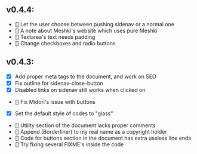 ## v0.4.4:
  - [] Let the user choose between pushing sidenav or a normal one
  - [] A note about Meshki's website which uses pure Meshki
  - [] Textarea's text needs padding
  - [] Change checkboxes and radio buttons

## v0.4.3:
  - [x] Add proper meta tags to the document, and work on SEO
  - [x] Fix outline for sidenav-close-button
  - [x] Disabled links on sidenav still works when clicked on
  - [] Fix Midori's issue with buttons
  - [x] Set the default style of codes to "glass"
  - [] Utility section of the document lacks proper comments
  - [] Append (Borderliner) to my real name as a copyright holder
  - [] Code for buttons section in the document has extra useless line ends
  - [] Try fixing several FIXME's inside the code
